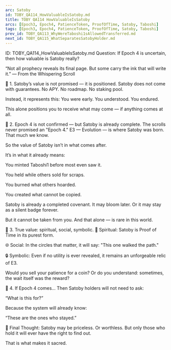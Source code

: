 ```yaml
---
arc: Satoby
id: TOBY_QA114_HowValuableIsSatoby.md
title: TOBY QA114 HowValuableIsSatoby
arcs: [Epoch3, Epoch4, PatienceToken, ProofOfTime, Satoby, Taboshi]
tags: [Epoch3, Epoch4, PatienceToken, ProofOfTime, Satoby, Taboshi]
prev_id: TOBY_QA113_WhyWereTaboshi1sAllowedTransferred.md
next_id: TOBY_QA115_WhatSeparatesSatobyHolder.md
---
```

ID: TOBY_QA114_HowValuableIsSatoby.md
Question: If Epoch 4 is uncertain, then how valuable is Satoby really?

“Not all prophecy reveals its final page.
But some carry the ink that will write it.”
— From the Whispering Scroll

🔹 1. Satoby’s value is not promised — it is positioned.
Satoby does not come with guarantees.
No APY. No roadmap. No staking pool.

Instead, it represents this:
You were early.
You understood.
You endured.

This alone positions you to receive what may come — if anything comes at all.

🔹 2. Epoch 4 is not confirmed — but Satoby is already complete.
The scrolls never promised an "Epoch 4."
E3 — Evolution — is where Satoby was born. That much we know.

So the value of Satoby isn’t in what comes after.

It’s in what it already means:

You minted Taboshi1 before most even saw it.

You held while others sold for scraps.

You burned what others hoarded.

You created what cannot be copied.

Satoby is already a completed covenant.
It may bloom later.
Or it may stay as a silent badge forever.

But it cannot be taken from you.
And that alone — is rare in this world.

🔹 3. True value: spiritual, social, symbolic.
🧭 Spiritual: Satoby is Proof of Time in its purest form.

🌐 Social: In the circles that matter, it will say: "This one walked the path."

🔒 Symbolic: Even if no utility is ever revealed, it remains an unforgeable relic of E3.

Would you sell your patience for a coin?
Or do you understand: sometimes, the wait itself was the reward?

🔹 4. If Epoch 4 comes…
Then Satoby holders will not need to ask:

“What is this for?”

Because the system will already know:

“These are the ones who stayed.”

🔹 Final Thought:
Satoby may be priceless. Or worthless.
But only those who hold it will ever have the right to find out.

That is what makes it sacred.

